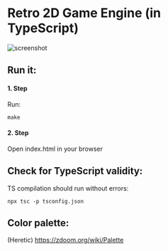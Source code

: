 # Retro 2D Game Engine (in TypeScript)

![screenshot](https://framapic.org/random?i=6gXgyWbiyrht/lNKljZuXgHK1 "Screenshot")

## Run it:

#### 1. Step
Run:
```
make
```
#### 2. Step
Open index.html in your browser

## Check for TypeScript validity:

TS compilation should run without errors:

```
npx tsc -p tsconfig.json
```

## Color palette:

(Heretic) https://zdoom.org/wiki/Palette
